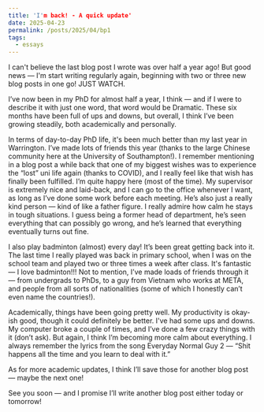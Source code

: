 ```yaml
---
title: 'I'm back! - A quick update'
date: 2025-04-23
permalink: /posts/2025/04/bp1
tags:
  - essays
---
```


I can't believe the last blog post I wrote was over half a year ago! But good news — I'm start writing regularly again, beginning with two or three new blog posts in one go! JUST WATCH.

I’ve now been in my PhD for almost half a year, I think — and if I were to describe it with just one word, that word would be Dramatic. These six months have been full of ups and downs, but overall, I think I’ve been growing steadily, both academically and personally.

In terms of day-to-day PhD life, it's been much better than my last year in Warrington. I’ve made lots of friends this year (thanks to the large Chinese community here at the University of Southampton!). I remember mentioning in a blog post a while back that one of my biggest wishes was to experience the “lost” uni life again (thanks to COVID), and I really feel like that wish has finally been fulfilled. I’m quite happy here (most of the time). My supervisor is extremely nice and laid-back, and I can go to the office whenever I want, as long as I’ve done some work before each meeting. He’s also just a really kind person — kind of like a father figure. I really admire how calm he stays in tough situations. I guess being a former head of department, he’s seen everything that can possibly go wrong, and he’s learned that everything eventually turns out fine.

I also play badminton (almost) every day! It’s been great getting back into it. The last time I really played was back in primary school, when I was on the school team and played two or three times a week after class. It's fantastic — I love badminton!!! Not to mention, I’ve made loads of friends through it — from undergrads to PhDs, to a guy from Vietnam who works at META, and people from all sorts of nationalities (some of which I honestly can’t even name the countries!).

Academically, things have been going pretty well. My productivity is okay-ish good, though it could definitely be better. I've had some ups and downs. My computer broke a couple of times, and I’ve done a few crazy things with it (don’t ask). But again, I think I’m becoming more calm about everything. I always remember the lyrics from the song Everyday Normal Guy 2 — “Shit happens all the time and you learn to deal with it.”

As for more academic updates, I think I’ll save those for another blog post — maybe the next one!

See you soon — and I promise I’ll write another blog post either today or tomorrow!



